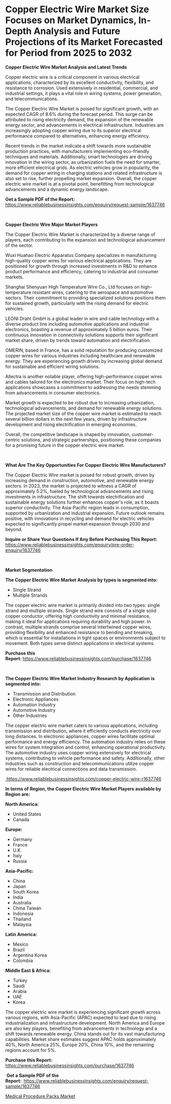 <p><h1>Copper Electric Wire Market Size Focuses on Market Dynamics, In-Depth Analysis and Future Projections of its Market Forecasted for Period from 2025 to 2032</h1></p><p><strong>Copper Electric Wire Market Analysis and Latest Trends</strong></p>
<p><p>Copper electric wire is a critical component in various electrical applications, characterized by its excellent conductivity, flexibility, and resistance to corrosion. Used extensively in residential, commercial, and industrial settings, it plays a vital role in wiring systems, power generation, and telecommunications.</p><p>The Copper Electric Wire Market is poised for significant growth, with an expected CAGR of 8.6% during the forecast period. This surge can be attributed to rising electricity demand, the expansion of the renewable energy sector, and advancements in electrical infrastructure. Industries are increasingly adopting copper wiring due to its superior electrical performance compared to alternatives, enhancing energy efficiency.</p><p>Recent trends in the market indicate a shift towards more sustainable production practices, with manufacturers implementing eco-friendly techniques and materials. Additionally, smart technologies are driving innovation in the wiring sector, as urbanization fuels the need for smarter, more efficient electrical grids. As electric vehicles grow in popularity, the demand for copper wiring in charging stations and related infrastructure is also set to rise, further propelling market expansion. Overall, the copper electric wire market is at a pivotal point, benefitting from technological advancements and a dynamic energy landscape.</p></p>
<p><strong>Get a Sample PDF of the Report:&nbsp;</strong> <a href="https://www.reliablebusinessinsights.com/enquiry/request-sample/1637746?utm_campaign=2276&utm_medium=2&utm_source=Github&utm_content=ia&utm_term=07032025&utm_id=copper-electric-wire">https://www.reliablebusinessinsights.com/enquiry/request-sample/1637746</a></p>
<p>&nbsp;</p>
<p><strong>Copper Electric Wire Major Market Players</strong></p>
<p><p>The Copper Electric Wire Market is characterized by a diverse range of players, each contributing to the expansion and technological advancement of the sector. </p><p>Wuxi Huahao Electric Apparatus Company specializes in manufacturing high-quality copper wires for various electrical applications. They are positioned for growth through increased investments in R&D to enhance product performance and efficiency, catering to industrial and consumer markets.</p><p>Shanghai Shenyuan High Temperature Wire Co., Ltd focuses on high-temperature resistant wires, catering to the aerospace and automotive sectors. Their commitment to providing specialized solutions positions them for sustained growth, particularly with the rising demand for electric vehicles.</p><p>LEONI Draht GmbH is a global leader in wire and cable technology with a diverse product line including automotive applications and industrial electronics, boasting a revenue of approximately 5 billion euros. Their continuous innovation in connectivity solutions supports their significant market share, driven by trends toward automation and electrification.</p><p>OMERIN, based in France, has a solid reputation for producing customized copper wires for various industries including healthcare and renewable energy. They are experiencing growth driven by increasing global demand for sustainable and efficient wiring solutions.</p><p>Allectra is another notable player, offering high-performance copper wires and cables tailored for the electronics market. Their focus on high-tech applications showcases a commitment to addressing the needs stemming from advancements in consumer electronics.</p><p>Market growth is expected to be robust due to increasing urbanization, technological advancements, and demand for renewable energy solutions. The projected market size of the copper wire market is estimated to reach several billion dollars in the next few years, driven by infrastructure development and rising electrification in emerging economies.</p><p>Overall, the competitive landscape is shaped by innovation, customer-centric solutions, and strategic partnerships, positioning these companies for a promising future in the copper electric wire market.</p></p>
<p>&nbsp;</p>
<p><strong>What Are The Key Opportunities For Copper Electric Wire Manufacturers?</strong></p>
<p><p>The Copper Electric Wire market is poised for robust growth, driven by increasing demand in construction, automotive, and renewable energy sectors. In 2023, the market is projected to witness a CAGR of approximately 5.2%, fueled by technological advancements and rising investments in infrastructure. The shift towards electrification and sustainable energy solutions further enhances copper's role, as it boasts superior conductivity. The Asia-Pacific region leads in consumption, supported by urbanization and industrial expansion. Future outlook remains positive, with innovations in recycling and demand for electric vehicles expected to significantly propel market expansion through 2030 and beyond.</p></p>
<p><strong>Inquire or Share Your Questions If Any Before Purchasing This Report:</strong> <a href="https://www.reliablebusinessinsights.com/enquiry/pre-order-enquiry/1637746?utm_campaign=2276&utm_medium=2&utm_source=Github&utm_content=ia&utm_term=07032025&utm_id=copper-electric-wire">https://www.reliablebusinessinsights.com/enquiry/pre-order-enquiry/1637746</a></p>
<p>&nbsp;</p>
<p><strong>Market Segmentation</strong></p>
<p><strong>The Copper Electric Wire Market Analysis by types is segmented into:</strong></p>
<p><ul><li>Single Strand</li><li>Multiple Strands</li></ul></p>
<p><p>The copper electric wire market is primarily divided into two types: single strand and multiple strands. Single strand wire consists of a single solid copper conductor, offering high conductivity and minimal resistance, making it ideal for applications requiring durability and high power. In contrast, multiple strands comprise several intertwined copper wires, providing flexibility and enhanced resistance to bending and breaking, which is essential for installations in tight spaces or environments subject to movement. Both types serve distinct applications in electrical systems.</p></p>
<p><strong>Purchase this Report:&nbsp;</strong><a href="https://www.reliablebusinessinsights.com/purchase/1637746?utm_campaign=2276&utm_medium=2&utm_source=Github&utm_content=ia&utm_term=07032025&utm_id=copper-electric-wire">https://www.reliablebusinessinsights.com/purchase/1637746</a></p>
<p>&nbsp;</p>
<p><strong>The Copper Electric Wire Market Industry Research by Application is segmented into:</strong></p>
<p><ul><li>Transmission and Distribution</li><li>Electronic Appliances</li><li>Automation Industry</li><li>Automotive Industry</li><li>Other Industries</li></ul></p>
<p><p>The copper electric wire market caters to various applications, including transmission and distribution, where it efficiently conducts electricity over long distances. In electronic appliances, copper wires facilitate optimal performance and energy efficiency. The automation industry relies on these wires for system integration and control, enhancing operational productivity. The automotive industry uses copper wiring extensively for electrical systems, contributing to vehicle performance and safety. Additionally, other industries such as construction and telecommunications utilize copper wires for reliable electrical connections and data transmission.</p></p>
<p><a href="https://www.reliablebusinessinsights.com/copper-electric-wire-r1637746?utm_campaign=2276&utm_medium=2&utm_source=Github&utm_content=ia&utm_term=07032025&utm_id=copper-electric-wire">&nbsp;https://www.reliablebusinessinsights.com/copper-electric-wire-r1637746</a></p>
<p><strong>In terms of Region, the Copper Electric Wire Market Players available by Region are:</strong></p>
<p>
    <p> <strong> North America: </strong>
        <ul>
            <li>United States</li>
            <li>Canada</li>
        </ul>
        </p> 
    <p> <strong> Europe: </strong>
        <ul>
            <li>Germany</li>
            <li>France</li>
            <li>U.K.</li>
            <li>Italy</li>
            <li>Russia</li>
        </ul>
        </p> 
    <p> <strong> Asia-Pacific: </strong>
        <ul>
            <li>China</li>
            <li>Japan</li>
            <li>South Korea</li>
            <li>India</li>
            <li>Australia</li>
            <li>China Taiwan</li>
            <li>Indonesia</li>
            <li>Thailand</li>
            <li>Malaysia</li>
        </ul>
        </p> 
    <p> <strong> Latin America: </strong>
        <ul>
            <li>Mexico</li>
            <li>Brazil</li>
            <li>Argentina Korea</li>
            <li>Colombia</li>
        </ul>
        </p> 
    <p> <strong> Middle East & Africa: </strong>
        <ul>
            <li>Turkey</li>
            <li>Saudi</li>
            <li>Arabia</li>
            <li>UAE</li>
            <li>Korea</li>
        </ul>
    </p>
    </p>
<p><p>The copper electric wire market is experiencing significant growth across various regions, with Asia-Pacific (APAC) expected to lead due to rising industrialization and infrastructure development. North America and Europe are also key players, benefiting from advancements in technology and a shift towards renewable energy. China stands out for its vast manufacturing capabilities. Market share estimates suggest APAC holds approximately 40%, North America 25%, Europe 20%, China 10%, and the remaining regions account for 5%.</p></p>
<p><strong>Purchase this Report: </strong><a href="https://www.reliablebusinessinsights.com/purchase/1637746?utm_campaign=2276&utm_medium=2&utm_source=Github&utm_content=ia&utm_term=07032025&utm_id=copper-electric-wire">https://www.reliablebusinessinsights.com/purchase/1637746</a></p>
<p>&nbsp;<strong>Get a Sample PDF of the Report:&nbsp;&nbsp;</strong><a href="https://www.reliablebusinessinsights.com/enquiry/request-sample/1637746?utm_campaign=2276&utm_medium=2&utm_source=Github&utm_content=ia&utm_term=07032025&utm_id=copper-electric-wire">https://www.reliablebusinessinsights.com/enquiry/request-sample/1637746</a></p>
<p><strong></strong></p>
<p><p><a href="https://github.com/petbigbeepjn/Market-Research-Report-List-1/blob/main/medical-procedure-packs-market.md?utm_campaign=2276&utm_medium=2&utm_source=Github&utm_content=ia&utm_term=07032025&utm_id=copper-electric-wire">Medical Procedure Packs Market</a></p></p>